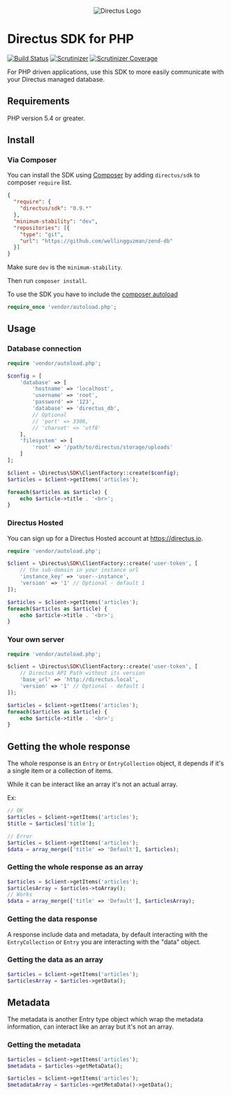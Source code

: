 <p align="center">
<img src="https://s3.amazonaws.com/f.cl.ly/items/3Q2830043H1Y1c1F1K2D/directus-logo-stacked.png" alt="Directus Logo"/>
</p>

# Directus SDK for PHP

[![Build Status](https://img.shields.io/travis/directus/directus-sdk-php.svg?style=flat-square)](https://travis-ci.org/directus/directus-sdk-php)
[![Scrutinizer](https://img.shields.io/scrutinizer/g/directus/directus-sdk-php.svg?style=flat-square)](https://scrutinizer-ci.com/g/directus/directus-sdk-php)
[![Scrutinizer Coverage](https://img.shields.io/scrutinizer/coverage/g/directus/directus-sdk-php.svg?style=flat-square)](https://scrutinizer-ci.com/g/directus/directus-sdk-php/?branch=master)

For PHP driven applications, use this SDK to more easily communicate with your Directus managed database.

## Requirements

PHP version 5.4 or greater.

## Install

### Via Composer

You can install the SDK using [Composer](http://getcomposer.org) by adding `directus/sdk` to composer `require` list.
```json
{
  "require": {
    "directus/sdk": "0.9.*"
  },
  "minimum-stability": "dev",
  "repositories": [{
    "type": "git",
    "url": "https://github.com/wellingguzman/zend-db"
  }]
}
```

Make sure `dev` is the `minimum-stability`.

Then run `composer install`.

To use the SDK you have to include the [composer autoload](https://getcomposer.org/doc/01-basic-usage.md#autoloading)

```php
require_once 'vendor/autoload.php';
```

## Usage

### Database connection

``` php
require 'vendor/autoload.php';

$config = [
    'database' => [
        'hostname' => 'localhost',
        'username' => 'root',
        'password' => '123',
        'database' => 'directus_db',
        // Optional
        // 'port' => 3306,
        // 'charset' => 'utf8'
    ],
    'filesystem' => [
        'root' => '/path/to/directus/storage/uploads'
    ]
];

$client = \Directus\SDK\ClientFactory::create($config);
$articles = $client->getItems('articles');

foreach($articles as $article) {
    echo $article->title . '<br>';
}
```

### Directus Hosted

You can sign up for a Directus Hosted account at https://directus.io.

```php
require 'vendor/autoload.php';

$client = \Directus\SDK\ClientFactory::create('user-token', [
    // the sub-domain in your instance url
    'instance_key' => 'user--instance',
    'version' => '1' // Optional - default 1
]);

$articles = $client->getItems('articles');
foreach($articles as $article) {
    echo $article->title . '<br>';
}
```

### Your own server

```php
require 'vendor/autoload.php';

$client = \Directus\SDK\ClientFactory::create('user-token', [
    // Directus API Path without its version
    'base_url' => 'http://directus.local',
    'version' => '1' // Optional - default 1
]);

$articles = $client->getItems('articles');
foreach($articles as $article) {
    echo $article->title . '<br>';
}
```

## Getting the whole response

The whole response is an `Entry` or `EntryCollection` object, it depends if it's a single item or a collection of items.

While it can be interact like an array it's not an actual array.

Ex:

```php
// OK
$articles = $client->getItems('articles');
$title = $articles['title'];

// Error
$articles = $client->getItems('articles');
$data = array_merge(['title' => 'Default'], $articles);
```

### Getting the whole response as an array

```php
$articles = $client->getItems('articles');
$articlesArray = $articles->toArray();
// Works
$data = array_merge(['title' => 'Default'], $articlesArray);
```

### Getting the data response

A response include data and metadata, by default interacting with the `EntryCollection` or `Entry` you are interacting with the "data" object.

 ### Getting the data as an array

```php
$articles = $client->getItems('articles');
$articlesArray = $articles->getData();
```

## Metadata
The metadata is another Entry type object which wrap the metadata information, can interact like an array but it's not an array.


### Getting the metadata

```php
$articles = $client->getItems('articles');
$metadata = $articles->getMetaData();
```

```php
$articles = $client->getItems('articles');
$metadataArray = $articles->getMetaData()->getData();
```
